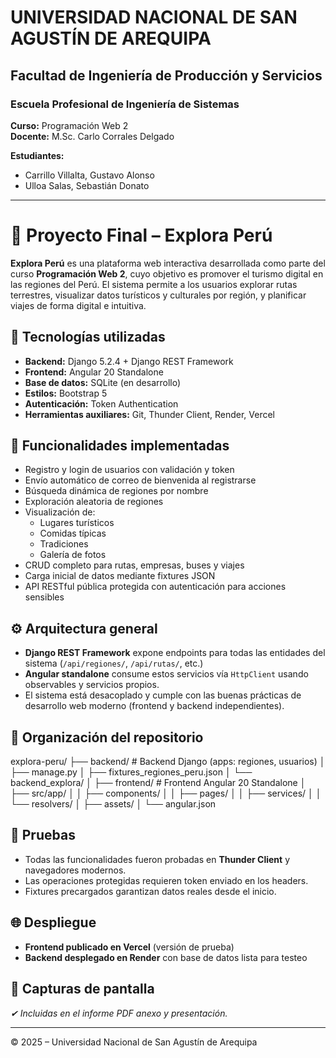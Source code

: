 # UNIVERSIDAD NACIONAL DE SAN AGUSTÍN DE AREQUIPA  
## Facultad de Ingeniería de Producción y Servicios  
### Escuela Profesional de Ingeniería de Sistemas  

**Curso:** Programación Web 2  
**Docente:** M.Sc. Carlo Corrales Delgado  

**Estudiantes:**  
- Carrillo Villalta, Gustavo Alonso  
- Ulloa Salas, Sebastián Donato  

---

# 📌 Proyecto Final – Explora Perú

**Explora Perú** es una plataforma web interactiva desarrollada como parte del curso **Programación Web 2**, cuyo objetivo es promover el turismo digital en las regiones del Perú. El sistema permite a los usuarios explorar rutas terrestres, visualizar datos turísticos y culturales por región, y planificar viajes de forma digital e intuitiva.

## 🧠 Tecnologías utilizadas

- **Backend:** Django 5.2.4 + Django REST Framework  
- **Frontend:** Angular 20 Standalone  
- **Base de datos:** SQLite (en desarrollo)  
- **Estilos:** Bootstrap 5  
- **Autenticación:** Token Authentication  
- **Herramientas auxiliares:** Git, Thunder Client, Render, Vercel

## 🔧 Funcionalidades implementadas

- Registro y login de usuarios con validación y token
- Envío automático de correo de bienvenida al registrarse
- Búsqueda dinámica de regiones por nombre
- Exploración aleatoria de regiones
- Visualización de:
  - Lugares turísticos
  - Comidas típicas
  - Tradiciones
  - Galería de fotos
- CRUD completo para rutas, empresas, buses y viajes
- Carga inicial de datos mediante fixtures JSON
- API RESTful pública protegida con autenticación para acciones sensibles

## ⚙️ Arquitectura general

- **Django REST Framework** expone endpoints para todas las entidades del sistema (`/api/regiones/`, `/api/rutas/`, etc.)
- **Angular standalone** consume estos servicios vía `HttpClient` usando observables y servicios propios.
- El sistema está desacoplado y cumple con las buenas prácticas de desarrollo web moderno (frontend y backend independientes).

## 🧩 Organización del repositorio

explora-peru/
├── backend/ # Backend Django (apps: regiones, usuarios)
│ ├── manage.py
│ ├── fixtures_regiones_peru.json
│ └── backend_explora/
│
├── frontend/ # Frontend Angular 20 Standalone
│ ├── src/app/
│ │ ├── components/
│ │ ├── pages/
│ │ ├── services/
│ │ └── resolvers/
│ ├── assets/
│ └── angular.json


## 🧪 Pruebas

- Todas las funcionalidades fueron probadas en **Thunder Client** y navegadores modernos.
- Las operaciones protegidas requieren token enviado en los headers.
- Fixtures precargados garantizan datos reales desde el inicio.

## 🌐 Despliegue

- **Frontend publicado en Vercel** (versión de prueba)
- **Backend desplegado en Render** con base de datos lista para testeo

## 📸 Capturas de pantalla

_✔ Incluidas en el informe PDF anexo y presentación._

---

© 2025 – Universidad Nacional de San Agustín de Arequipa  
